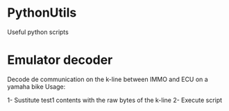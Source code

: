 # PythonUtils
Useful python scripts

# Emulator decoder
Decode de communication on the k-line between IMMO and ECU on a yamaha bike
Usage:

  1- Sustitute test1 contents with the raw bytes of the k-line
  2- Execute script
